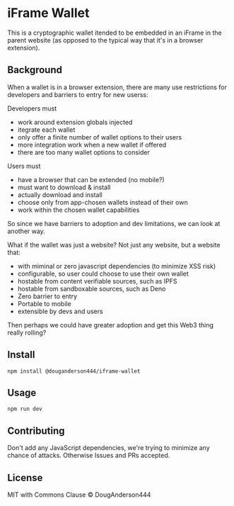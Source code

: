 # iFrame Wallet

This is a cryptographic wallet itended to be embedded in an iFrame in the parent website (as opposed to the typical way that it's in a browser extension).

## Background

When a wallet is in a browser extension, there are many use restrictions for developers and barriers to entry for new userss:

Developers must

- work around extension globals injected
- itegrate each wallet
- only offer a finite number of wallet options to their users
- more integration work when a new wallet if offered
- there are too many wallet options to consider

Users must

- have a browser that can be extended (no mobile?)
- must want to download & install
- actually download and install
- choose only from app-chosen wallets instead of their own
- work within the chosen wallet capabilities

So since we have barriers to adoption and dev limitations, we can look at another way.

What if the wallet was just a website? Not just any website, but a website that:

- with miminal or zero javascript dependencies (to minimize XSS risk)
- configurable, so user could choose to use their own wallet
- hostable from content verifiable sources, such as IPFS
- hostable from sandboxable sources, such as Deno
- Zero barrier to entry
- Portable to mobile
- extensible by devs and users

Then perhaps we could have greater adoption and get this Web3 thing really rolling?

## Install

```
npm install @douganderson444/iframe-wallet
```

## Usage

```
npm run dev
```

## Contributing

Don't add any JavaScript dependencies, we're trying to minimize any chance of attacks. Otherwise Issues and PRs accepted.

## License

MIT with Commons Clause © DougAnderson444
